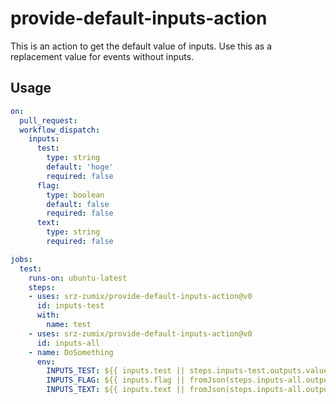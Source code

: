 # provide-default-inputs-action

This is an action to get the default value of inputs.
Use this as a replacement value for events without inputs.

## Usage

```yaml
on:
  pull_request:
  workflow_dispatch:
    inputs:
      test:
        type: string
        default: 'hoge'
        required: false
      flag:
        type: boolean
        default: false
        required: false
      text:
        type: string
        required: false

jobs:
  test:
    runs-on: ubuntu-latest
    steps:
    - uses: srz-zumix/provide-default-inputs-action@v0
      id: inputs-test
      with:
        name: test
    - uses: srz-zumix/provide-default-inputs-action@v0
      id: inputs-all
    - name: DoSomething
      env:
        INPUTS_TEST: ${{ inputs.test || steps.inputs-test.outputs.value }}
        INPUTS_FLAG: ${{ inputs.flag || fromJson(steps.inputs-all.outputs.value).flag }}
        INPUTS_TEXT: ${{ inputs.text || fromJson(steps.inputs-all.outputs.value).text }}
```
